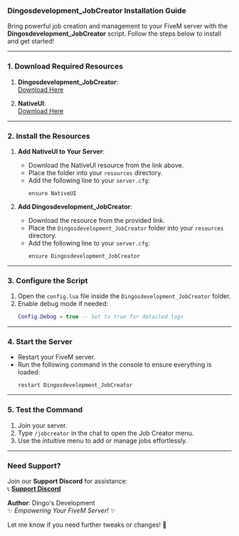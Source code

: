 ### **Dingosdevelopment_JobCreator Installation Guide**

Bring powerful job creation and management to your FiveM server with the **Dingosdevelopment_JobCreator** script. Follow the steps below to install and get started!

---

### **1. Download Required Resources**
1. **Dingosdevelopment_JobCreator**:  
   [Download Here](https://github.com/Dingos-Development/Job-Creator)

2. **NativeUI**:  
   [Download Here](https://github.com/FrazzIe/NativeUILua)  

---

### **2. Install the Resources**
1. **Add NativeUI to Your Server**:
   - Download the NativeUI resource from the link above.
   - Place the folder into your `resources` directory.
   - Add the following line to your `server.cfg`:
     ```plaintext
     ensure NativeUI
     ```

2. **Add Dingosdevelopment_JobCreator**:
   - Download the resource from the provided link.
   - Place the `Dingosdevelopment_JobCreator` folder into your `resources` directory.
   - Add the following line to your `server.cfg`:
     ```plaintext
     ensure Dingosdevelopment_JobCreator
     ```

---

### **3. Configure the Script**
1. Open the `config.lua` file inside the `Dingosdevelopment_JobCreator` folder.
2. Enable debug mode if needed:
   ```lua
   Config.Debug = true -- Set to true for detailed logs
   ```

---

### **4. Start the Server**
- Restart your FiveM server.
- Run the following command in the console to ensure everything is loaded:
  ```plaintext
  restart Dingosdevelopment_JobCreator
  ```

---

### **5. Test the Command**
1. Join your server.
2. Type `/jobcreator` in the chat to open the Job Creator menu.
3. Use the intuitive menu to add or manage jobs effortlessly.

---

### **Need Support?**
Join our **Support Discord** for assistance:  
📞 **[Support Discord](https://discord.gg/gxcZgsghzn)**

**Author**: Dingo's Development  
✨ *Empowering Your FiveM Server!* ✨  

Let me know if you need further tweaks or changes! 🚀
